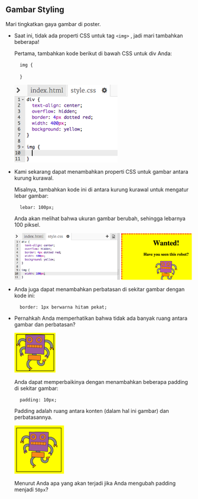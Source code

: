 ## Gambar Styling

Mari tingkatkan gaya gambar di poster.

+ Saat ini, tidak ada properti CSS untuk tag `<img>` , jadi mari tambahkan beberapa!
    
    Pertama, tambahkan kode berikut di bawah CSS untuk div Anda:
    
        img {
        
        }
        
    
    ![tangkapan layar](images/wanted-img-css.png)

+ Kami sekarang dapat menambahkan properti CSS untuk gambar antara kurung kurawal.
    
    Misalnya, tambahkan kode ini di antara kurung kurawal untuk mengatur lebar gambar:
    
        lebar: 100px;
        
    
    Anda akan melihat bahwa ukuran gambar berubah, sehingga lebarnya 100 piksel.
    
    ![tangkapan layar](images/wanted-img-width.png)

+ Anda juga dapat menambahkan perbatasan di sekitar gambar dengan kode ini:
    
        border: 1px berwarna hitam pekat;
        

+ Pernahkah Anda memperhatikan bahwa tidak ada banyak ruang antara gambar dan perbatasan?
    
    ![tangkapan layar](images/wanted-img-border.png)
    
    Anda dapat memperbaikinya dengan menambahkan beberapa padding di sekitar gambar:
    
        padding: 10px;
        
    
    Padding adalah ruang antara konten (dalam hal ini gambar) dan perbatasannya.
    
    ![tangkapan layar](images/wanted-img-padding.png)
    
    Menurut Anda apa yang akan terjadi jika Anda mengubah padding menjadi `50px`?
